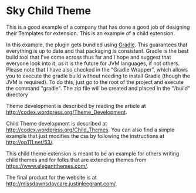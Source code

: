 Sky Child Theme
================

This is a good example of a company that has done a good job of 
designing their Templates for extension.  This is an example of 
a child extension.  

In this example, the plugin gets bundled using [Gradle](http://www.gradle.org/ "Gradle Buildtools").
This guarantees that everything is up to date and that packaging is 
consistent.  Gradle is the best build tool that I've come across thus far
and I hope and suggest that everyone look into it, as it is the future for 
JVM languages, if not others.  Please note that I have also checked in the
"Gradle Wrapper", which allows you to execute the gradle build without needing
to install Gradle (though the JVM is required).  To do this, just go to the root
of the project and execute the command "gradle".  The zip file will be created and
placed in the "<project>/build" directory

Theme development is described by reading the article at http://codex.wordpress.org/Theme_Development.

Child Theme development is described at http://codex.wordpress.org/Child_Themes.  You can also find a simple
example that just modifies the css by following the instructions at http://op111.net/53/.
 
This child theme extension is meant to be an example for others writing child themes and for folks 
that are extending themes from https://www.elegantthemes.com/.

The final product for the website is at http://missdawnsdaycare.justinleegrant.com/.
